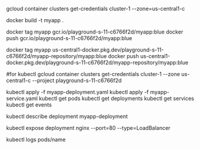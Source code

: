 gcloud container clusters get-credentials cluster-1 --zone=us-central1-c


docker build -t myapp .

docker tag myapp gcr.io/playground-s-11-c6766f2d/myapp:blue
docker push gcr.io/playground-s-11-c6766f2d/myapp:blue

docker tag myapp us-central1-docker.pkg.dev/playground-s-11-c6766f2d/myapp-repository/myapp:blue
docker push us-central1-docker.pkg.dev/playground-s-11-c6766f2d/myapp-repository/myapp:blue

#for kubectl
gcloud container clusters get-credentials cluster-1 --zone us-central1-c --project playground-s-11-c6766f2d

kubectl apply -f myapp-deployment.yaml 
kubectl apply -f myapp-service.yaml 
kubectl get pods
kubectl get deployments
kubectl get services
kubectl get events

kubectl describe deployment myapp-deployment

kubectl expose deployment nginx --port=80 --type=LoadBalancer

kubectl logs pods/name


